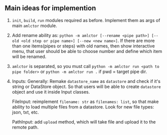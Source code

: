 ## Main ideas for implemention

1. `init`, `build`, `run` modules required as before.
    Implement them as args of main `amlctor` module.

2. Add rename ability as:
    `python -m amlctor [--rename <pipe path>] [--old <old step or pipe name>] [--new <new name>]`. If there are more than one items(pipes or steps) with old names, then show interactive menu, that user should be able to choose number and define which item will be renamed.

2. `amlctor` is separated, so you must  call `python -m amlctor run <path to pipe folder>` or `python -m amlctor run .` if pwd = target pipe dir.

3. Inputs: 
    Generally:
        Remake `datastore_name` as `datastore` and check if it's string or DataStore object. So that users will be able to create `datastore` object and use it inside Input classes.

    FileInput: 
        reimplement `filename: str` as `filenames: list`, so that make ability to load multiple files from a datastore. Look for new file types: json, txt, etc.

    PathInput: 
        add `upload` method, which will take file and upload it to the remote path.
